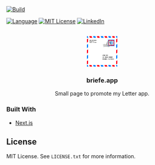 <div id="top"></div>

[![Build][build-shield]][build-url]
<!--[![Coverage][coverage-shield]][coverage-url]-->
[![Language][language-shield]][build-url]
[![MIT License][license-shield]][license-url]
[![LinkedIn][linkedin-shield]][linkedin-url]


<br />
<div align="center">
  <a href="https://github.com/uebelack/briefe.app">
    <img src="public/logo.svg" alt="Logo" width="80" height="80">
  </a>

<h3 align="center">briefe.app</h3>
  <p align="center">
    Small page to promote my Letter app.
  </p>
</div>

### Built With

* [Next.js](https://nextjs.org/)


## License

MIT License. See `LICENSE.txt` for more information.


[build-shield]: https://img.shields.io/github/workflow/status/uebelack/briefe.app/Build.svg?style=for-the-badge
[build-url]: https://github.com/uebelack/briefe.app/actions/workflows/ci.yaml
[language-shield]: https://img.shields.io/github/languages/top/uebelack/briefe.app.svg?style=for-the-badge
[language-url]: https://github.com/uebelack/briefe.app
[coverage-shield]: https://img.shields.io/coveralls/github/uebelack/briefe.app.svg?style=for-the-badge
[coverage-url]: https://coveralls.io/github/uebelack/briefe.app
[license-shield]: https://img.shields.io/github/license/uebelack/briefe.app.svg?style=for-the-badge
[license-url]: https://github.com/uebelack/briefe.app/blob/master/LICENSE.txt
[linkedin-shield]: https://img.shields.io/badge/-LinkedIn-black.svg?style=for-the-badge&logo=linkedin&colorB=555
[linkedin-url]: https://linkedin.com/in/david-übelacker-600262222
